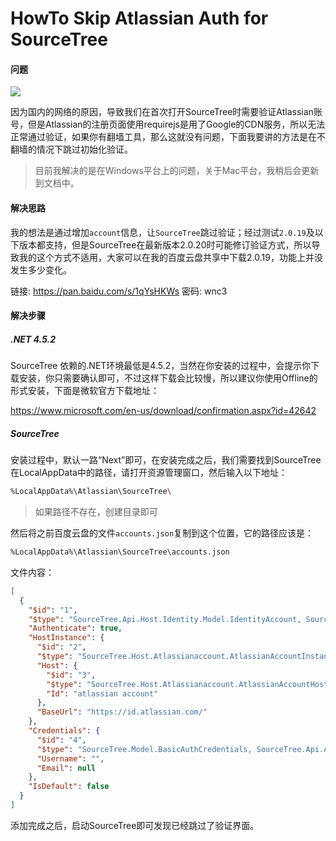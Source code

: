 # HowTo Skip Atlassian Auth for SourceTree


#### 问题

![](https://samzong.oss-cn-shenzhen.aliyuncs.com/blog/eaxem.png)

因为国内的网络的原因，导致我们在首次打开SourceTree时需要验证Atlassian账号，但是Atlassian的注册页面使用requirejs是用了Google的CDN服务，所以无法正常通过验证，如果你有翻墙工具，那么这就没有问题，下面我要讲的方法是在不翻墙的情况下跳过初始化验证。

> 目前我解决的是在Windows平台上的问题，关于Mac平台，我稍后会更新到文档中。

#### 解决思路

我的想法是通过增加`account`信息，让`SourceTree`跳过验证；经过测试`2.0.19`及以下版本都支持，但是SourceTree在最新版本2.0.20时可能修订验证方式，所以导致我的这个方式不适用，大家可以在我的百度云盘共享中下载2.0.19，功能上并没发生多少变化。



链接: https://pan.baidu.com/s/1qYsHKWs 密码: wnc3

#### 解决步骤

##### .NET 4.5.2

SourceTree 依赖的.NET环境最低是4.5.2，当然在你安装的过程中，会提示你下载安装，你只需要确认即可，不过这样下载会比较慢，所以建议你使用Offline的形式安装，下面是微软官方下载地址：

https://www.microsoft.com/en-us/download/confirmation.aspx?id=42642

##### SourceTree

安装过程中，默认一路“Next”即可，在安装完成之后，我们需要找到SourceTree在LocalAppData中的路径，请打开资源管理窗口，然后输入以下地址：

```bash
%LocalAppData%\Atlassian\SourceTree\
```

> 如果路径不存在，创建目录即可

然后将之前百度云盘的文件<code>accounts.json</code>复制到这个位置，它的路径应该是：

```bash
%LocalAppData%\Atlassian\SourceTree\accounts.json
```

文件内容：

```json
[
  {
    "$id": "1",
    "$type": "SourceTree.Api.Host.Identity.Model.IdentityAccount, SourceTree.Api.Host.Identity",
    "Authenticate": true,
    "HostInstance": {
      "$id": "2",
      "$type": "SourceTree.Host.Atlassianaccount.AtlassianAccountInstance, SourceTree.Host.AtlassianAccount",
      "Host": {
        "$id": "3",
        "$type": "SourceTree.Host.Atlassianaccount.AtlassianAccountHost, SourceTree.Host.AtlassianAccount",
        "Id": "atlassian account"
      },
      "BaseUrl": "https://id.atlassian.com/"
    },
    "Credentials": {
      "$id": "4",
      "$type": "SourceTree.Model.BasicAuthCredentials, SourceTree.Api.Account",
      "Username": "",
      "Email": null
    },
    "IsDefault": false
  }
]
```

添加完成之后，启动SourceTree即可发现已经跳过了验证界面。

